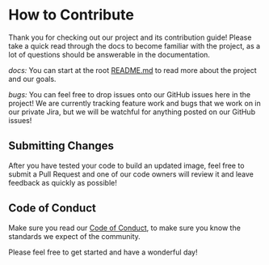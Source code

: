 # How to Contribute

Thank you for checking out our project and its contribution guide! Please take a quick read through the docs to become familiar with the project, as a lot of questions should be answerable in the documentation.

_docs:_ You can start at the root [README.md](https://github.com/liatrio/image-builder-aws/blob/main/README.md) to read more about the project and our goals.

_bugs:_ You can feel free to drop issues onto our GitHub issues here in the project! We are currently tracking feature work and bugs that we work on in our private Jira, but we will be watchful for anything posted on our GitHub issues!

## Submitting Changes

After you have tested your code to build an updated image, feel free to submit a Pull Request and one of our code owners will review it and leave feedback as quickly as possible!

## Code of Conduct

Make sure you read our [Code of Conduct](https://github.com/liatrio/image-builder-aws/blob/main/CODE_OF_CONDUCT.md), to make sure you know the standards we expect of the community.

Please feel free to get started and have a wonderful day!
